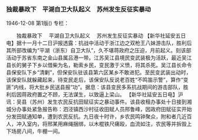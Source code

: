 ### 独裁暴政下　平湖自卫大队起义　苏州发生反征实暴动

1946-12-08
第1版()
专栏：

　　独裁暴政下
  　平湖自卫大队起义
  　苏州发生反征实暴动
    【新华社延安五日电】据十一月十二日沪报透露：抗战中活动于浙江边之双枪王八妹游击队，胜利后其所部改编为“平湖（浙东）自卫大队”，久不堪蒋政府之压迫，月前起义。刻该部活动于苏省东南之金山县属吕港一带。江苏吴江县境民变武装极为活跃，最近吴江县长的舅子下乡以借柴为名，勒索乡民，变民激于义愤，将其杀死。吴江县长命令县保安队下乡“清剿”，但保安队驻该县第六区某乡不敢进犯。至民变武装出动时，该保安队就躲藏起来，待变民走后，该保安队反说老百姓“不鸣笛示警”，算作“变匪”内线，将大批乡民送县报“功”。据息：该县变民多系抗战期间的游击部队，胜利后因蒋政府置之不顾，无法谋生，以致逼上梁山。
    【新华社延安五日电】沪讯：吴县（苏州）发生农民反抗田赋征实之暴动事件。该县收租办事处十日接到湘城分办事处紧急报告称：泗泾镇西沙村征收田赋人员邢鲁峰，因政府田赋征实开始分发田赋通知单，遭到农民反抗。九日夜十时许，乡农民鸣钟聚众，附和者几近百人，冲入室内，将邢某用麻绳捆绑，以木棍铁尺痛殴，血流如注，农民等并拆毁上下场房八间，牛棚一间。
